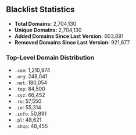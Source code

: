 ## Blacklist Statistics

- **Total Domains:** 2,704,130
- **Unique Domains:** 2,704,130
- **Added Domains Since Last Version:** 603,891
- **Removed Domains Since Last Version:** 921,677

### Top-Level Domain Distribution

-  `.com`: 1,210,974
-  `.org`: 248,041
-  `.net`: 180,054
-  `.top`: 84,500
-  `.xyz`: 66,452
-  `.ru`: 57,550
-  `.io`: 55,314
-  `.info`: 50,891
-  `.pl`: 48,621
-  `.shop`: 48,455

